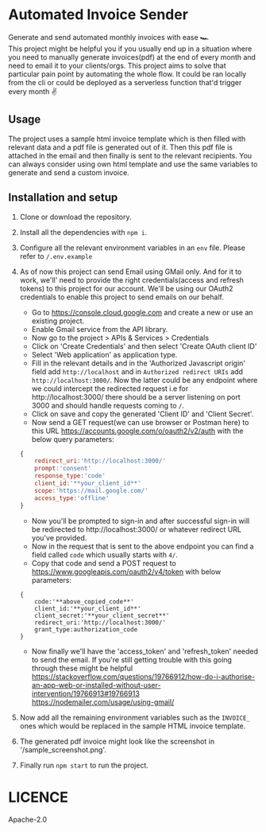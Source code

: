 # Automated Invoice Sender

Generate and send automated monthly invoices with ease 🏎 <br>
This project might be helpful you if you usually end up in a situation where you need to manually generate invoices(pdf) at the end of every month and need to email it to your clients/orgs. This project aims to solve that particular pain point by automating the whole flow. It could be ran locally from the cli or could be deployed as a serverless function that'd trigger every month ✌️

## Usage
The project uses a sample html invoice template which is then filled with relevant data and a pdf file is generated out of it. Then this pdf file is attached in the email and then finally is sent to the relevant recipients. You can always consider using own html template and use the same variables to generate and send a custom invoice.

## Installation and setup
1. Clone or download the repository.
2. Install all the dependencies with `npm i`.
3. Configure all the relevant environment variables in an `env` file. Please refer to `/.env.example`
4. As of now this project can send Email using GMail only. And for it to work, we'll' need to provide the right credentials(access and refresh tokens) to this project for our account. We'll be using our OAuth2 credentials to enable this project to send emails on our behalf.
    - Go to https://console.cloud.google.com and create a new or use an existing project.
    - Enable Gmail service from the API library.
    - Now go to the project > APIs & Services > Credentials
    - Click on 'Create Credentials' and then select 'Create OAuth client ID'
    - Select 'Web application' as application type.
    - Fill in the relevant details and in the 'Authorized Javascript origin' field add `http://localhost` and in `Authorized redirect URIs` add `http://localhost:3000/`. Now the latter could be any endpoint where we could intercept the redirected request i.e for http://localhost:3000/ there should be a server listening on port 3000 and should handle requests coming to `/`.
    - Click on save and copy the generated 'Client ID' and 'Client Secret'.
    - Now send a GET request(we can use browser or Postman here) to this URL https://accounts.google.com/o/oauth2/v2/auth with the below query parameters:
    ```js
    {
        redirect_uri:'http://localhost:3000/'
        prompt:'consent'
        response_type:'code'
        client_id:'**your_client_id**'
        scope:'https://mail.google.com/'
        access_type:'offline'
    }
    ```
    - Now you'll be prompted to sign-in and after successful sign-in will be redirected to http://localhost:3000/ or whatever redirect URL you've provided.
    - Now in the request that is sent to the above endpoint you can find a field called `code` which usually starts with `4/`.
    - Copy that code and send a POST request to https://www.googleapis.com/oauth2/v4/token with below parameters:
    ```JS
    {
        code:'**above_copied_code**'
        client_id:'**your_client_id**'
        client_secret:'**your_client_secret**'
        redirect_uri:'http://localhost:3000/'
        grant_type:authorization_code
    }

    ```
    - Now finally we'll have the 'access_token' and 'refresh_token' needed to send the email. If you're still getting trouble with this going through these might be helpful https://stackoverflow.com/questions/19766912/how-do-i-authorise-an-app-web-or-installed-without-user-intervention/19766913#19766913 https://nodemailer.com/usage/using-gmail/

5. Now add all the remaining environment variables such as the `INVOICE_` ones which would be replaced in the sample HTML invoice template.
6. The generated pdf invoice might look like the screenshot in '/sample_screenshot.png'.
7. Finally run `npm start` to run the project.

# LICENCE
Apache-2.0
